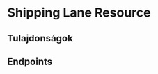 # Shipping Lane Resource

## Tulajdonságok

<ResourceProperties :resource="'shipping_lane'" :lang="'hu'"/>

## Endpoints

[//]: <> (GET ENDPOINT)
<ResourceEndpoint :resource="'shipping_lane'" :endpoint="'get'" :lang="'hu'">

<template v-slot:responseJSON>

<<< @/docs/fixtures/api/shipping_lane/response/json/get_id.json

</template>

<template v-slot:responseXML>

<<< @/docs/fixtures/api/shipping_lane/response/xml/get_id.xml

</template>

</ResourceEndpoint>

[//]: <> (GETCOLLECTION ENDPOINT)
<ResourceEndpoint :resource="'shipping_lane'" :endpoint="'getCollection'" :lang="'hu'">

<template v-slot:responseJSON>

<<< @/docs/fixtures/api/shipping_lane/response/json/get_page.json

</template>

<template v-slot:responseXML>

<<< @/docs/fixtures/api/shipping_lane/response/xml/get_page.xml

</template>

</ResourceEndpoint>

[//]: <> (POST ENDPOINT)
<ResourceEndpoint :resource="'shipping_lane'" :endpoint="'post'" :lang="'hu'">

<template v-slot:request>

<<< @/docs/fixtures/api/shipping_lane/request/post.json

</template>

<template v-slot:responseJSON>

<<< @/docs/fixtures/api/shipping_lane/response/json/get_id.json

</template>

<template v-slot:responseXML>

<<< @/docs/fixtures/api/shipping_lane/response/xml/get_id.xml

</template>

</ResourceEndpoint>

[//]: <> (PUT ENDPOINT)
<ResourceEndpoint :resource="'shipping_lane'" :endpoint="'put'" :lang="'hu'">

<template v-slot:request>

<<< @/docs/fixtures/api/shipping_lane/request/put.json

</template>

<template v-slot:responseJSON>

<<< @/docs/fixtures/api/shipping_lane/response/json/get_id.json

</template>

<template v-slot:responseXML>

<<< @/docs/fixtures/api/shipping_lane/response/xml/get_id.xml

</template>

</ResourceEndpoint>

[//]: <> (DELETE ENDPOINT)
<ResourceEndpoint :resource="'shipping_lane'" :endpoint="'delete'" :lang="'hu'"/>

